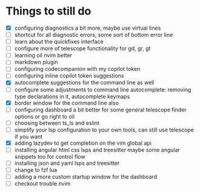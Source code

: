 # Things to still do

- [x] configuring diagnostics a bit more, maybe use virtual lines
- [ ] shortcut for all diagnostic errors, some sort of bottom error line
- [ ] learn about the quickfixes interface
- [ ] configure more of telescope functionality for gd, gr, gt
- [ ] learning oil nvim better
- [ ] markdown plugin
- [ ] configuring codecompanion with my copilot token
- [ ] configuring inline copilot token suggestions
- [x] autocomplete suggestions for the command line as well
- [ ] configure some adjustments to command line autocomplete: removing type declarations in it, autocomplete keymaps
- [x] border window for the command line also
- [ ] configuring dashboard a bit better for some general telescope finder options or go right to oil
- [ ] choosing between ts_ls and eslint
- [ ] simplify your lsp configuration to your own tools, can still use telescope if you want
- [x] adding lazydev to get completion on the vim global api
- [ ] installing angular html css lsps and treesitter maybe some angular snippets too for control flow
- [ ] installing json and yaml lsps and treesitter
- [ ] change to fzf lua
- [ ] adding a more custom startup window for the dashboard
- [ ] checkout trouble.nvim
